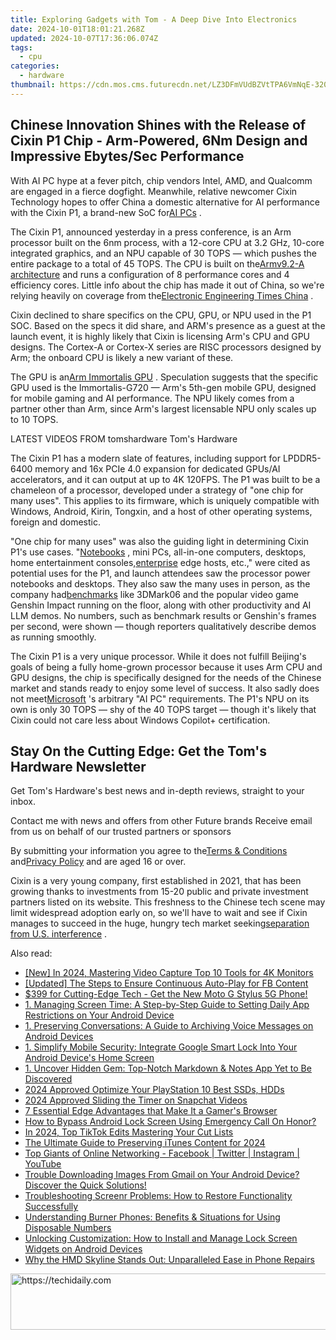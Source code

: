 ```yaml
---
title: Exploring Gadgets with Tom - A Deep Dive Into Electronics
date: 2024-10-01T18:01:21.268Z
updated: 2024-10-07T17:36:06.074Z
tags:
  - cpu
categories:
  - hardware
thumbnail: https://cdn.mos.cms.futurecdn.net/LZ3DFmVUdBZVtTPA6VmNqE-320-80.png
---
```


## Chinese Innovation Shines with the Release of Cixin P1 Chip - Arm-Powered, 6Nm Design and Impressive Ebytes/Sec Performance

With AI PC hype at a fever pitch, chip vendors Intel, AMD, and Qualcomm are engaged in a fierce dogfight. Meanwhile, relative newcomer Cixin Technology hopes to offer China a domestic alternative for AI performance with the Cixin P1, a brand-new SoC for[AI PCs](https://www.tomshardware.com/laptops/what-is-an-ai-pc) .

 The Cixin P1, announced yesterday in a press conference, is an Arm processor built on the 6nm process, with a 12-core CPU at 3.2 GHz, 10-core integrated graphics, and an NPU capable of 30 TOPS — which pushes the entire package to a total of 45 TOPS. The CPU is built on the[Armv9.2-A architecture](https://www.arm.com/architecture/cpu/a-profile) and runs a configuration of 8 performance cores and 4 efficiency cores. Little info about the chip has made it out of China, so we're relying heavily on coverage from the[Electronic Engineering Times China](https://www.eet-china.com/news/202407318414.html) .

 Cixin declined to share specifics on the CPU, GPU, or NPU used in the P1 SOC. Based on the specs it did share, and ARM's presence as a guest at the launch event, it is highly likely that Cixin is licensing Arm's CPU and GPU designs. The Cortex-A or Cortex-X series are RISC processors designed by Arm; the onboard CPU is likely a new variant of these.

 The GPU is an[Arm Immortalis GPU](https://www.tomshardware.com/news/arm-immortalis-gpu-features-hardware-ray-tracing) . Speculation suggests that the specific GPU used is the Immortalis-G720 — Arm's 5th-gen mobile GPU, designed for mobile gaming and AI performance. The NPU likely comes from a partner other than Arm, since Arm's largest licensable NPU only scales up to 10 TOPS.

 LATEST VIDEOS FROM tomshardware Tom's Hardware

 The Cixin P1 has a modern slate of features, including support for LPDDR5-6400 memory and 16x PCIe 4.0 expansion for dedicated GPUs/AI accelerators, and it can output at up to 4K 120FPS. The P1 was built to be a chameleon of a processor, developed under a strategy of "one chip for many uses". This applies to its firmware, which is uniquely compatible with Windows, Android, Kirin, Tongxin, and a host of other operating systems, foreign and domestic.

 "One chip for many uses" was also the guiding light in determining Cixin P1's use cases. "[Notebooks](https://www.tomshardware.com/tag/notebooks) , mini PCs, all-in-one computers, desktops, home entertainment consoles,[enterprise](https://www.tomshardware.com/tag/enterprise) edge hosts, etc.," were cited as potential uses for the P1, and launch attendees saw the processor power notebooks and desktops. They also saw the many uses in person, as the company had[benchmarks](https://www.tomshardware.com/tag/benchmark) like 3DMark06 and the popular video game Genshin Impact running on the floor, along with other productivity and AI LLM demos. No numbers, such as benchmark results or Genshin's frames per second, were shown — though reporters qualitatively describe demos as running smoothly.

 The Cixin P1 is a very unique processor. While it does not fulfill Beijing's goals of being a fully home-grown processor because it uses Arm CPU and GPU designs, the chip is specifically designed for the needs of the Chinese market and stands ready to enjoy some level of success. It also sadly does not meet[Microsoft](https://www.tomshardware.com/tag/microsoft) 's arbitrary "AI PC" requirements. The P1's NPU on its own is only 30 TOPS — shy of the 40 TOPS target — though it's likely that Cixin could not care less about Windows Copilot+ certification.

## Stay On the Cutting Edge: Get the Tom's Hardware Newsletter

 Get Tom's Hardware's best news and in-depth reviews, straight to your inbox.

 Contact me with news and offers from other Future brands  Receive email from us on behalf of our trusted partners or sponsors

 By submitting your information you agree to the[Terms & Conditions](https://futureplc.com/terms-conditions/) and[Privacy Policy](https://futureplc.com/privacy-policy/) and are aged 16 or over.

 Cixin is a very young company, first established in 2021, that has been growing thanks to investments from 15-20 public and private investment partners listed on its website. This freshness to the Chinese tech scene may limit widespread adoption early on, so we'll have to wait and see if Cixin manages to succeed in the huge, hungry tech market seeking[separation from U.S. interference](https://www.tomshardware.com/tech-industry/manufacturing/china-commerce-minister-frustrated-by-us-interfering-in-international-lithography-exports-via-third-countries) .

<ins class="adsbygoogle"
     style="display:block"
     data-ad-format="autorelaxed"
     data-ad-client="ca-pub-7571918770474297"
     data-ad-slot="1223367746"></ins>

<ins class="adsbygoogle"
     style="display:block"
     data-ad-client="ca-pub-7571918770474297"
     data-ad-slot="8358498916"
     data-ad-format="auto"
     data-full-width-responsive="true"></ins>

<span class="atpl-alsoreadstyle">Also read:</span>
<div><ul>
<li><a href="https://screen-mirroring-recording.techidaily.com/new-in-2024-mastering-video-capture-top-10-tools-for-4k-monitors/"><u>[New] In 2024, Mastering Video Capture Top 10 Tools for 4K Monitors</u></a></li>
<li><a href="https://facebook-video-content.techidaily.com/updated-the-steps-to-ensure-continuous-auto-play-for-fb-content/"><u>[Updated] The Steps to Ensure Continuous Auto-Play for FB Content</u></a></li>
<li><a href="https://hardware-help.techidaily.com/399-for-cutting-edge-tech-get-the-new-moto-g-stylus-5g-phone/"><u>$399 for Cutting-Edge Tech - Get the New Moto G Stylus 5G Phone!</u></a></li>
<li><a href="https://hardware-help.techidaily.com/1-managing-screen-time-a-step-by-step-guide-to-setting-daily-app-restrictions-on-your-android-device/"><u>1. Managing Screen Time: A Step-by-Step Guide to Setting Daily App Restrictions on Your Android Device</u></a></li>
<li><a href="https://hardware-help.techidaily.com/1-preserving-conversations-a-guide-to-archiving-voice-messages-on-android-devices/"><u>1. Preserving Conversations: A Guide to Archiving Voice Messages on Android Devices</u></a></li>
<li><a href="https://hardware-help.techidaily.com/1-simplify-mobile-security-integrate-google-smart-lock-into-your-android-devices-home-screen/"><u>1. Simplify Mobile Security: Integrate Google Smart Lock Into Your Android Device's Home Screen</u></a></li>
<li><a href="https://hardware-help.techidaily.com/1-uncover-hidden-gem-top-notch-markdown-and-notes-app-yet-to-be-discovered/"><u>1. Uncover Hidden Gem: Top-Notch Markdown & Notes App Yet to Be Discovered</u></a></li>
<li><a href="https://screen-video-capture.techidaily.com/2024-approved-optimize-your-playstation-10-best-ssds-hdds/"><u>2024 Approved Optimize Your PlayStation 10 Best SSDs, HDDs</u></a></li>
<li><a href="https://snapchat-videos.techidaily.com/2024-approved-sliding-the-timer-on-snapchat-videos/"><u>2024 Approved Sliding the Timer on Snapchat Videos</u></a></li>
<li><a href="https://games-able.techidaily.com/7-essential-edge-advantages-that-make-it-a-gamers-browser/"><u>7 Essential Edge Advantages that Make It a Gamer's Browser</u></a></li>
<li><a href="https://unlock-android.techidaily.com/how-to-bypass-android-lock-screen-using-emergency-call-on-honor-by-drfone-android/"><u>How to Bypass Android Lock Screen Using Emergency Call On Honor?</u></a></li>
<li><a href="https://fox-friendly.techidaily.com/in-2024-top-tiktok-edits-mastering-your-cut-lists/"><u>In 2024, Top TikTok Edits Mastering Your Cut Lists</u></a></li>
<li><a href="https://screen-mirroring-recording.techidaily.com/the-ultimate-guide-to-preserving-itunes-content-for-2024/"><u>The Ultimate Guide to Preserving iTunes Content for 2024</u></a></li>
<li><a href="https://win-forum.techidaily.com/top-giants-of-online-networking-facebook-twitter-instagram-youtube/"><u>Top Giants of Online Networking - Facebook | Twitter | Instagram | YouTube</u></a></li>
<li><a href="https://hardware-help.techidaily.com/trouble-downloading-images-from-gmail-on-your-android-device-discover-the-quick-solutions/"><u>Trouble Downloading Images From Gmail on Your Android Device? Discover the Quick Solutions!</u></a></li>
<li><a href="https://fox-pages.techidaily.com/troubleshooting-screenr-problems-how-to-restore-functionality-successfully/"><u>Troubleshooting Screenr Problems: How to Restore Functionality Successfully</u></a></li>
<li><a href="https://hardware-help.techidaily.com/understanding-burner-phones-benefits-and-situations-for-using-disposable-numbers/"><u>Understanding Burner Phones: Benefits & Situations for Using Disposable Numbers</u></a></li>
<li><a href="https://hardware-help.techidaily.com/unlocking-customization-how-to-install-and-manage-lock-screen-widgets-on-android-devices/"><u>Unlocking Customization: How to Install and Manage Lock Screen Widgets on Android Devices</u></a></li>
<li><a href="https://hardware-help.techidaily.com/why-the-hmd-skyline-stands-out-unparalleled-ease-in-phone-repairs/"><u>Why the HMD Skyline Stands Out: Unparalleled Ease in Phone Repairs</u></a></li>
</ul></div>

<!-- affiliate ads begin -->
<a href="https://appsumo.8odi.net/c/5597632/2082521/7443" target="_top" id="2082521">
  <img src="//a.impactradius-go.com/display-ad/7443-2082521" border="0" alt="https://techidaily.com" width="728" height="90"/>
</a>
<img height="0" width="0" src="https://appsumo.8odi.net/i/5597632/2082521/7443" style="position:absolute;visibility:hidden;" border="0" />
<!-- affiliate ads end -->

